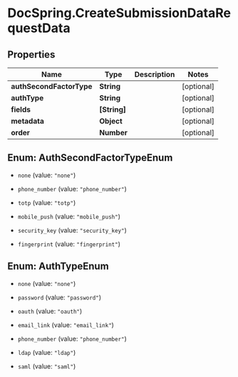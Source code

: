 # DocSpring.CreateSubmissionDataRequestData

## Properties

Name | Type | Description | Notes
------------ | ------------- | ------------- | -------------
**authSecondFactorType** | **String** |  | [optional] 
**authType** | **String** |  | [optional] 
**fields** | **[String]** |  | [optional] 
**metadata** | **Object** |  | [optional] 
**order** | **Number** |  | [optional] 



## Enum: AuthSecondFactorTypeEnum


* `none` (value: `"none"`)

* `phone_number` (value: `"phone_number"`)

* `totp` (value: `"totp"`)

* `mobile_push` (value: `"mobile_push"`)

* `security_key` (value: `"security_key"`)

* `fingerprint` (value: `"fingerprint"`)





## Enum: AuthTypeEnum


* `none` (value: `"none"`)

* `password` (value: `"password"`)

* `oauth` (value: `"oauth"`)

* `email_link` (value: `"email_link"`)

* `phone_number` (value: `"phone_number"`)

* `ldap` (value: `"ldap"`)

* `saml` (value: `"saml"`)




